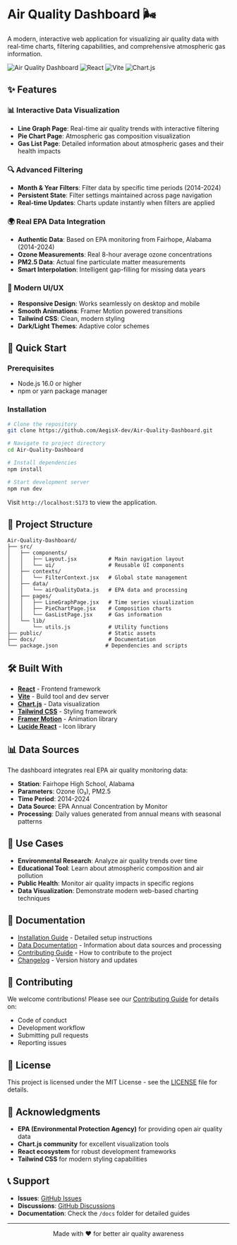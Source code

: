 # Air Quality Dashboard 🌬️

A modern, interactive web application for visualizing air quality data with real-time charts, filtering capabilities, and comprehensive atmospheric gas information.

![Air Quality Dashboard](https://img.shields.io/badge/Air%20Quality-Dashboard-blue?style=for-the-badge)
![React](https://img.shields.io/badge/React-18.2.0-61DAFB?style=for-the-badge&logo=react)
![Vite](https://img.shields.io/badge/Vite-4.5.13-646CFF?style=for-the-badge&logo=vite)
![Chart.js](https://img.shields.io/badge/Chart.js-4.4.1-FF6384?style=for-the-badge&logo=chart.js)

## ✨ Features

### 📊 Interactive Data Visualization
- **Line Graph Page**: Real-time air quality trends with interactive filtering
- **Pie Chart Page**: Atmospheric gas composition visualization
- **Gas List Page**: Detailed information about atmospheric gases and their health impacts

### 🔍 Advanced Filtering
- **Month & Year Filters**: Filter data by specific time periods (2014-2024)
- **Persistent State**: Filter settings maintained across page navigation
- **Real-time Updates**: Charts update instantly when filters are applied

### 🌍 Real EPA Data Integration
- **Authentic Data**: Based on EPA monitoring from Fairhope, Alabama (2014-2024)
- **Ozone Measurements**: Real 8-hour average ozone concentrations
- **PM2.5 Data**: Actual fine particulate matter measurements
- **Smart Interpolation**: Intelligent gap-filling for missing data years

### 🎨 Modern UI/UX
- **Responsive Design**: Works seamlessly on desktop and mobile
- **Smooth Animations**: Framer Motion powered transitions
- **Tailwind CSS**: Clean, modern styling
- **Dark/Light Themes**: Adaptive color schemes

## 🚀 Quick Start

### Prerequisites
- Node.js 16.0 or higher
- npm or yarn package manager

### Installation
```bash
# Clone the repository
git clone https://github.com/AegisX-dev/Air-Quality-Dashboard.git

# Navigate to project directory
cd Air-Quality-Dashboard

# Install dependencies
npm install

# Start development server
npm run dev
```

Visit `http://localhost:5173` to view the application.

## 📁 Project Structure

```
Air-Quality-Dashboard/
├── src/
│   ├── components/
│   │   ├── Layout.jsx          # Main navigation layout
│   │   └── ui/                 # Reusable UI components
│   ├── contexts/
│   │   └── FilterContext.jsx   # Global state management
│   ├── data/
│   │   └── airQualityData.js   # EPA data and processing
│   ├── pages/
│   │   ├── LineGraphPage.jsx   # Time series visualization
│   │   ├── PieChartPage.jsx    # Composition charts
│   │   └── GasListPage.jsx     # Gas information
│   └── lib/
│       └── utils.js            # Utility functions
├── public/                     # Static assets
├── docs/                       # Documentation
└── package.json               # Dependencies and scripts
```

## 🛠️ Built With

- **[React](https://reactjs.org/)** - Frontend framework
- **[Vite](https://vitejs.dev/)** - Build tool and dev server
- **[Chart.js](https://www.chartjs.org/)** - Data visualization
- **[Tailwind CSS](https://tailwindcss.com/)** - Styling framework
- **[Framer Motion](https://www.framer.com/motion/)** - Animation library
- **[Lucide React](https://lucide.dev/)** - Icon library

## 📊 Data Sources

The dashboard integrates real EPA air quality monitoring data:

- **Station**: Fairhope High School, Alabama
- **Parameters**: Ozone (O₃), PM2.5
- **Time Period**: 2014-2024
- **Data Source**: EPA Annual Concentration by Monitor
- **Processing**: Daily values generated from annual means with seasonal patterns

## 🎯 Use Cases

- **Environmental Research**: Analyze air quality trends over time
- **Educational Tool**: Learn about atmospheric composition and air pollution
- **Public Health**: Monitor air quality impacts in specific regions
- **Data Visualization**: Demonstrate modern web-based charting techniques

## 📖 Documentation

- [Installation Guide](./INSTALLATION.md) - Detailed setup instructions
- [Data Documentation](./DATA.md) - Information about data sources and processing
- [Contributing Guide](./CONTRIBUTING.md) - How to contribute to the project
- [Changelog](./CHANGELOG.md) - Version history and updates

## 🤝 Contributing

We welcome contributions! Please see our [Contributing Guide](./CONTRIBUTING.md) for details on:
- Code of conduct
- Development workflow
- Submitting pull requests
- Reporting issues

## 📝 License

This project is licensed under the MIT License - see the [LICENSE](LICENSE) file for details.

## 🌟 Acknowledgments

- **EPA (Environmental Protection Agency)** for providing open air quality data
- **Chart.js community** for excellent visualization tools
- **React ecosystem** for robust development frameworks
- **Tailwind CSS** for modern styling capabilities

## 📞 Support

- **Issues**: [GitHub Issues](https://github.com/AegisX-dev/Air-Quality-Dashboard/issues)
- **Discussions**: [GitHub Discussions](https://github.com/AegisX-dev/Air-Quality-Dashboard/discussions)
- **Documentation**: Check the `/docs` folder for detailed guides

---

<p align="center">
  Made with ❤️ for better air quality awareness
</p>